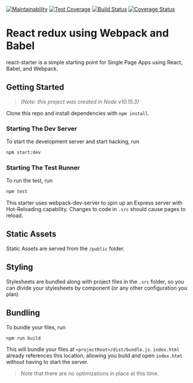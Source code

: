 [![Maintainability](https://api.codeclimate.com/v1/badges/a432721f785ec66cbeef/maintainability)](https://codeclimate.com/github/bl4ck4ndbr0wn/react-redux-webpack/maintainability) [![Test Coverage](https://api.codeclimate.com/v1/badges/a432721f785ec66cbeef/test_coverage)](https://codeclimate.com/github/bl4ck4ndbr0wn/react-redux-webpack/test_coverage) [![Build Status](https://travis-ci.org/bl4ck4ndbr0wn/react-redux-webpack.svg?branch=develop)](https://travis-ci.org/bl4ck4ndbr0wn/react-redux-webpack) [![Coverage Status](https://coveralls.io/repos/github/bl4ck4ndbr0wn/react-redux-webpack/badge.svg?branch=chore/166102709-code-climate-coverage)](https://coveralls.io/github/bl4ck4ndbr0wn/react-redux-webpack?branch=chore/166102709-code-climate-coverage)
# React redux using Webpack and Babel 
react-starter is a simple starting point for Single Page Apps using React, Babel, and Webpack.

## Getting Started

> _(Note: this project was created in Node v10.15.3)_

Clone this repo and install dependencies with `npm install`.

### Starting The Dev Server

To start the development server and start hacking, run

```BASH
npm start:dev
```

### Starting The Test Runner

To run the test, run
```BASH
npm test
```

This starter uses webpack-dev-server to spin up an Express server with Hot-Reloading capability. Changes to code in `.src` should cause pages to reload.

## Static Assets

Static Assets are served from the `/public` folder.

## Styling

Stylesheets are bundled along with project files in the `.src` folder, so you can divide your stylesheets by component (or any other configuration you plan)

## Bundling

To bundle your files, run

```BASH
npm run build
```

This will bundle your files at `<projectRoot>/dist/bundle.js`. `index.html` already references this location, allowing you build and open `index.html` without having to start the server. 
> Note that there are no optimizations in place at this time.
